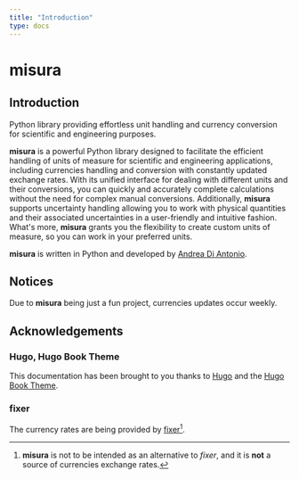 ```yaml
---
title: "Introduction"
type: docs
---
```


# misura

## Introduction

Python library providing effortless unit handling and currency conversion for scientific and engineering purposes.

**misura** is a powerful Python library designed to facilitate the efficient handling of units of measure for scientific and engineering applications, including currencies handling and conversion with constantly updated exchange rates. With its unified interface for dealing with different units and their conversions, you can quickly and accurately complete calculations without the need for complex manual conversions. Additionally, **misura** supports uncertainty handling allowing you to work with physical quantities and their associated uncertainties in a user-friendly and intuitive fashion. What's more, **misura** grants you the flexibility to create custom units of measure, so you can work in your preferred units.

**misura** is written in Python and developed by [Andrea Di Antonio](https://github.com/diantonioandrea).

## Notices

Due to **misura** being just a fun project, currencies updates occur weekly.

## Acknowledgements

### Hugo, Hugo Book Theme

This documentation has been brought to you thanks to [Hugo](https://gohugo.io) and the [Hugo Book Theme](https://github.com/alex-shpak/hugo-book).

### fixer

The currency rates are being provided by [fixer](https://fixer.io)[^1].

[^1]: **misura** is not to be intended as an alternative to *fixer*, and it is **not** a source of currencies exchange rates.
